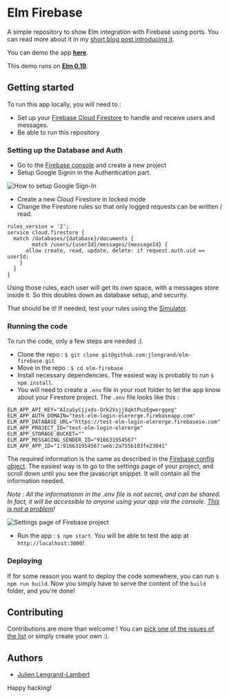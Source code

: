 # Elm Firebase

A simple repository to show Elm integration with Firebase using ports. You can read more about it in my [short blog post introducing it](https://lengrand.fr/using-firebase-in-elm/).

You can demo the app **[here](https://elm-firebase.netlify.com/)**.

This demo runs on **[Elm 0.19](https://elm-lang.org)**.

## Getting started

To run this app locally, you will need to :

- Set up your [Firebase Cloud Firestore](https://firebase.google.com/docs/firestore) to handle and receive users and messages.
- Be able to run this repository

### Setting up the Database and Auth

- Go to the [Firebase console](https://console.firebase.google.com/?pli=1) and create a new project
- Setup Google Signin in the Authentication part.

![How to setup Google Sign-In](images/auth-setup.png)

- Create a new Cloud Firestore in locked mode
- Change the Firestore rules so that only logged requests can be written / read.

```
rules_version = '2';
service cloud.firestore {
  match /databases/{database}/documents {
		match /users/{userId}/messages/{messageId} {
      allow create, read, update, delete: if request.auth.uid == userId;
    }
  }
}
```

Using those rules, each user will get its own space, with a messages store inside it. So this doubles down as database setup, and security.

That should be it! If needed, test your rules using the [Simulator](https://firebase.google.com/docs/firestore/security/get-started#testing_rules).

### Running the code

To run the code, only a few steps are needed :).

- Clone the repo : `$ git clone git@github.com:jlengrand/elm-firebase.git`
- Move in the repo : `$ cd elm-firebase`
- Install necessary dependencies. The easiest way is probably to run `$ npm install`.
- You will need to create a `.env` file in your root folder to let the app know about your Firestore project. The `.env` file looks like this :

```
ELM_APP_API_KEY="AIzaSyCjjxds-Qrk2Vsjj8qktPuzEgwerggeg"
ELM_APP_AUTH_DOMAIN="test-elm-login-elererge.firebaseapp.com"
ELM_APP_DATABASE_URL="https://test-elm-login-elererge.firebaseio.com"
ELM_APP_PROJECT_ID="test-elm-login-elererge"
ELM_APP_STORAGE_BUCKET=""
ELM_APP_MESSAGING_SENDER_ID="916631954567"
ELM_APP_APP_ID="1:916631954567:web:2a755b103fe23041"
```

The required information is the same as described in the [Firebase config object](https://firebase.google.com/docs/web/setup#config-object).
The easiest way is to go to the settings page of your project, and scroll down until you see the javascript snippet. It will contain all the information needed.

_Note : All the informationm in the .env file is not secret, and can be shared. In fact, it will be accessible to anyone using your app via the console. [This is not a problem](https://stackoverflow.com/questions/37482366/is-it-safe-to-expose-firebase-apikey-to-the-public)!_

![Settings page of Firebase project](images/settings.png)

- Run the app : `$ npm start`. You will be able to test the app at `http://localhost:3000`!

### Deploying

If for some reason you want to deploy the code somewhere, you can run `$ npm run build`. Now you simply have to serve the content of the `build` folder, and you're done!

## Contributing

Contributions are more than welcome ! You can [pick one of the issues of the list](https://github.com/jlengrand/elm-firebase/issues) or simply create your own :).

## Authors

* [Julien Lengrand-Lambert](https://twitter.com/jlengrand)

Happy hacking!
